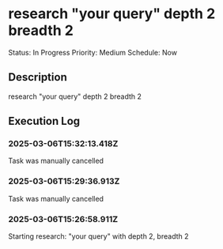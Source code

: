 # research "your query" depth 2 breadth 2

Status: In Progress
Priority: Medium
Schedule: Now

## Description

research "your query" depth 2 breadth 2

## Execution Log

### 2025-03-06T15:32:13.418Z
Task was manually cancelled

### 2025-03-06T15:29:36.913Z
Task was manually cancelled

### 2025-03-06T15:26:58.911Z
Starting research: "your query" with depth 2, breadth 2
